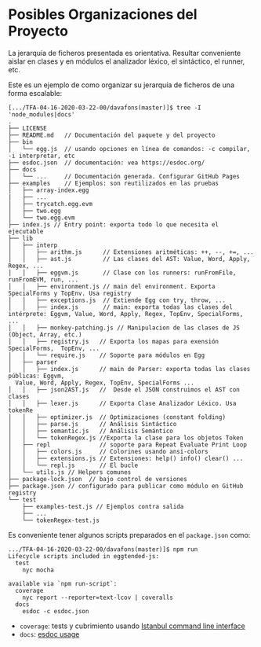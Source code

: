# Posibles Organizaciones del Proyecto

La jerarquía de ficheros presentada es orientativa.
Resultar conveniente aislar en clases y en módulos 
el analizador léxico, el sintáctico, el runner, etc.

Este es un ejemplo de como organizar su jerarquía de ficheros de una forma escalable:

```
[.../TFA-04-16-2020-03-22-00/davafons(master)]$ tree -I 'node_modules|docs'
.
├── LICENSE
├── README.md   // Documentación del paquete y del proyecto
├── bin
│   └── egg.js  // usando opciones en línea de comandos: -c compilar, -i interpretar, etc
├── esdoc.json  // documentación: vea https://esdoc.org/
├── docs
│   └── ...     // Documentación generada. Configurar GitHub Pages 
├── examples    // Ejemplos: son reutilizados en las pruebas
│   ├── array-index.egg
|   ├── ... 
│   ├── trycatch.egg.evm
│   ├── two.egg
│   └── two.egg.evm
├── index.js // Entry point: exporta todo lo que necesita el ejecutable
├── lib
│   ├── interp
│   │   ├── arithm.js      // Extensiones aritméticas: ++, --, +=, ...
│   │   ├── ast.js         // Las clases del AST: Value, Word, Apply, Regex, ...
│   │   ├── eggvm.js       // Clase con los runners: runFromFile, runFromEVM, run, ...
│   │   ├── environment.js // main del environment. Exporta  SpecialForms y TopEnv. Usa registry
│   │   ├── exceptions.js  // Extiende Egg con try, throw, ...
│   │   ├── index.js       // main: exporta todas las clases del intérprete: Eggvm, Value, Word, Apply, Regex, TopEnv, SpecialForms, ...
│   │   ├── monkey-patching.js // Manipulacion de las clases de JS (Object, Array, etc.)
│   │   ├── registry.js   // Exporta los mapas para exensión SpecialForms,  TopEnv, ...  
│   │   └── require.js    // Soporte para módulos en Egg
│   ├── parser
│   │   ├── index.js      // main de Parser: exporta todas las clases públicas: Eggvm,
  Value, Word, Apply, Regex, TopEnv, SpecialForms ...
│   │   ├── json2AST.js   //  Desde el JSON construimos el AST con clases
│   │   ├── lexer.js      // Exporta Clase Analizador Léxico. Usa tokenRe
│   │   ├── optimizer.js  // Optimizaciones (constant folding)
│   │   ├── parse.js      // Análisis Sintáctico
│   │   ├── semantic.js   // Análisis Semántico
│   │   └── tokenRegex.js //Exporta la clase para los objetos Token 
│   ├── repl              // soporte para Repeat Evaluate Print Loop
│   │   ├── colors.js     // Colorines usando ansi-colors 
│   │   ├── extensions.js // Extensiones: help() info() clear() ...
│   │   └── repl.js       // El bucle
│   └── utils.js // Helpers comunes
├── package-lock.json  // bajo control de versiones
├── package.json // configurado para publicar como módulo en GitHub registry
└── test
    ├── examples-test.js // Ejemplos contra salida
    ├── ...   
    └── tokenRegex-test.js 
```

Es conveniente tener algunos scripts preparados en el `package.json` 
como:

```
.../TFA-04-16-2020-03-22-00/davafons(master)]$ npm run
Lifecycle scripts included in eggtended-js:
  test
    nyc mocha

available via `npm run-script`:
  coverage
    nyc report --reporter=text-lcov | coveralls
  docs
    esdoc -c esdoc.json
```

- `coverage`: tests y cubrimiento usando [Istanbul command line interface](https://github.com/istanbuljs/nyc)
- `docs`: [esdoc usage](https://esdoc.org/manual/usage.html)

